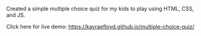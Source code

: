 Created a simple multiple choice quiz for my kids to play using HTML, CSS, and JS.

Click here for live demo: https://kayraefloyd.github.io/multiple-choice-quiz/

